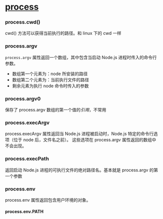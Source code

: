 # [process](http://nodejs.cn/api/process.htm)

### process.cwd()

cwd() 方法可以获得当前执行的路径。和 linux 下的 cwd 一样

### process.argv

`process.argv` 属性返回一个数组，其中包含当启动 Node.js 进程时传入的命令行参数。

- 数组第一个元素为：node 所安装的路径
- 数组第二个元素为：当前执行文件的路径
- 剩余元素为执行 node 命令时传入的参数

### process.argv0

保存了 process.argv 数组的第一个值的*引用*，不常用

### process.execArgv

process.execArgv 属性返回当 Node.js 进程被启动时，Node.js 特定的命令行选项（位于 node 后，文件名之前）。 这些选项在 process.argv 属性返回的数组中不会出现。

### process.execPath

返回启动 Node.js 进程的可执行文件的绝对路径名。基本就是 process.argv 的第一个参数

### process.env

process.env 属性返回包含用户环境的对象。

#### process.env.PATH
